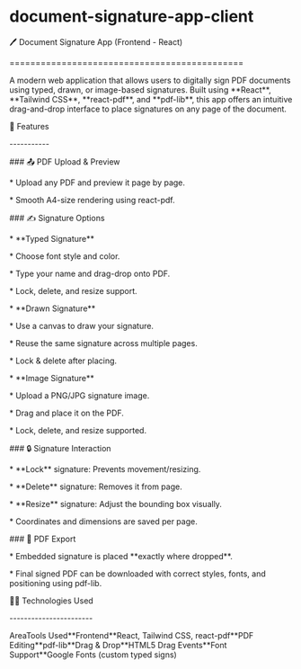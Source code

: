 ﻿# document-signature-app-client
🖊️ Document Signature App (Frontend - React)

\=============================================

A modern web application that allows users to digitally sign PDF documents using typed, drawn, or image-based signatures. Built using \*\*React\*\*, \*\*Tailwind CSS\*\*, \*\*react-pdf\*\*, and \*\*pdf-lib\*\*, this app offers an intuitive drag-and-drop interface to place signatures on any page of the document.

🚀 Features

\-----------

\### 📤 PDF Upload & Preview

\* Upload any PDF and preview it page by page.

\* Smooth A4-size rendering using react-pdf.

\### ✍️ Signature Options

\* \*\*Typed Signature\*\*

\* Choose font style and color.

\* Type your name and drag-drop onto PDF.

\* Lock, delete, and resize support.

\* \*\*Drawn Signature\*\*

\* Use a canvas to draw your signature.

\* Reuse the same signature across multiple pages.

\* Lock & delete after placing.

\* \*\*Image Signature\*\*

\* Upload a PNG/JPG signature image.

\* Drag and place it on the PDF.

\* Lock, delete, and resize supported.

\### 🔒 Signature Interaction

\* \*\*Lock\*\* signature: Prevents movement/resizing.

\* \*\*Delete\*\* signature: Removes it from page.

\* \*\*Resize\*\* signature: Adjust the bounding box visually.

\* Coordinates and dimensions are saved per page.

\### 📄 PDF Export

\* Embedded signature is placed \*\*exactly where dropped\*\*.

\* Final signed PDF can be downloaded with correct styles, fonts, and positioning using pdf-lib.

🧑‍💻 Technologies Used

\-----------------------

AreaTools Used\*\*Frontend\*\*React, Tailwind CSS, react-pdf\*\*PDF Editing\*\*pdf-lib\*\*Drag & Drop\*\*HTML5 Drag Events\*\*Font Support\*\*Google Fonts (custom typed signs)
